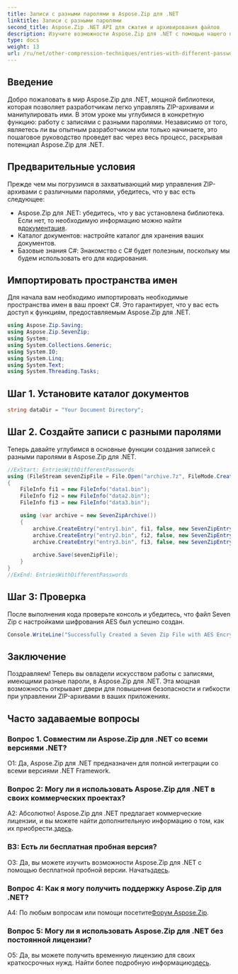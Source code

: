 ```yaml
---
title: Записи с разными паролями в Aspose.Zip для .NET
linktitle: Записи с разными паролями
second_title: Aspose.Zip .NET API для сжатия и архивирования файлов
description: Изучите возможности Aspose.Zip для .NET с помощью нашего пошагового руководства по управлению ZIP-архивами с разными паролями. Повысьте безопасность и гибкость ваших приложений.
type: docs
weight: 13
url: /ru/net/other-compression-techniques/entries-with-different-passwords/
---
```

## Введение

Добро пожаловать в мир Aspose.Zip для .NET, мощной библиотеки, которая позволяет разработчикам легко управлять ZIP-архивами и манипулировать ими. В этом уроке мы углубимся в конкретную функцию: работу с записями с разными паролями. Независимо от того, являетесь ли вы опытным разработчиком или только начинаете, это пошаговое руководство проведет вас через весь процесс, раскрывая потенциал Aspose.Zip для .NET.

## Предварительные условия

Прежде чем мы погрузимся в захватывающий мир управления ZIP-архивами с различными паролями, убедитесь, что у вас есть следующее:

-  Aspose.Zip для .NET: убедитесь, что у вас установлена библиотека. Если нет, то необходимую информацию можно найти в[документация](https://reference.aspose.com/zip/net/).
- Каталог документов: настройте каталог для хранения ваших документов.
- Базовые знания C#: Знакомство с C# будет полезным, поскольку мы будем использовать его для кодирования.

## Импортировать пространства имен

Для начала вам необходимо импортировать необходимые пространства имен в ваш проект C#. Это гарантирует, что у вас есть доступ к функциям, предоставляемым Aspose.Zip для .NET.

```csharp
using Aspose.Zip.Saving;
using Aspose.Zip.SevenZip;
using System;
using System.Collections.Generic;
using System.IO;
using System.Linq;
using System.Text;
using System.Threading.Tasks;
```

## Шаг 1. Установите каталог документов

```csharp
string dataDir = "Your Document Directory";
```

## Шаг 2. Создайте записи с разными паролями

Теперь давайте углубимся в основные функции создания записей с разными паролями в Aspose.Zip для .NET.

```csharp
//ExStart: EntriesWithDifferentPasswords
using (FileStream sevenZipFile = File.Open("archive.7z", FileMode.Create))
{
    FileInfo fi1 = new FileInfo("data1.bin");
    FileInfo fi2 = new FileInfo("data2.bin");
    FileInfo fi3 = new FileInfo("data3.bin");

    using (var archive = new SevenZipArchive())
    {
        archive.CreateEntry("entry1.bin", fi1, false, new SevenZipEntrySettings(new SevenZipStoreCompressionSettings(), new SevenZipAESEncryptionSettings("test1")));
        archive.CreateEntry("entry2.bin", fi2, false, new SevenZipEntrySettings(new SevenZipStoreCompressionSettings(), new SevenZipAESEncryptionSettings("test2")));
        archive.CreateEntry("entry3.bin", fi3, false, new SevenZipEntrySettings(new SevenZipStoreCompressionSettings(), new SevenZipAESEncryptionSettings("test3")));
        
        archive.Save(sevenZipFile);
    }
}
//ExEnd: EntriesWithDifferentPasswords
```

## Шаг 3: Проверка

После выполнения кода проверьте консоль и убедитесь, что файл Seven Zip с настройками шифрования AES был успешно создан.

```csharp
Console.WriteLine("Successfully Created a Seven Zip File with AES Encryption Settings");
```

## Заключение

Поздравляем! Теперь вы овладели искусством работы с записями, имеющими разные пароли, в Aspose.Zip для .NET. Эта мощная возможность открывает двери для повышения безопасности и гибкости при управлении ZIP-архивами в ваших приложениях.

## Часто задаваемые вопросы

### Вопрос 1. Совместим ли Aspose.Zip для .NET со всеми версиями .NET?

О1: Да, Aspose.Zip для .NET предназначен для полной интеграции со всеми версиями .NET Framework.

### Вопрос 2: Могу ли я использовать Aspose.Zip для .NET в своих коммерческих проектах?

А2: Абсолютно! Aspose.Zip для .NET предлагает коммерческие лицензии, и вы можете найти дополнительную информацию о том, как их приобрести.[здесь](https://purchase.aspose.com/buy).

### В3: Есть ли бесплатная пробная версия?

 О3: Да, вы можете изучить возможности Aspose.Zip для .NET с помощью бесплатной пробной версии. Начать[здесь](https://releases.aspose.com/).

### Вопрос 4: Как я могу получить поддержку Aspose.Zip для .NET?

 A4: По любым вопросам или помощи посетите[Форум Aspose.Zip](https://forum.aspose.com/c/zip/37).

### Вопрос 5: Могу ли я использовать Aspose.Zip для .NET без постоянной лицензии?

 О5: Да, вы можете получить временную лицензию для своих краткосрочных нужд. Найти более подробную информацию[здесь](https://purchase.aspose.com/temporary-license/).